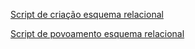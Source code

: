 [Script de criação esquema relacional](https://github.com/josealvs/Proj-Adm_BD/blob/main/tarefas/t01/tarefa01-create.sql)

[Script de povoamento esquema relacional](https://github.com/josealvs/Proj-Adm_BD/blob/main/tarefas/t01/tarefa01-inserts.sql)

